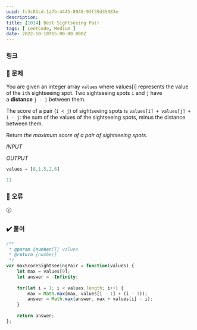 ```yaml
---
uuid: fc3c81cd-1a7b-4445-8948-93f39d35983e
description: 
title: [1014] Best Sightseeing Pair
tags: [ LeetCode, Medium ]
date: 2022-10-10T15:00:00.000Z
---
```








### 링크

[](https://leetcode.com/problems/best-sightseeing-pair/)

### 📝 문제

You are given an integer array `values` where values[i] represents the value of the `ith` sightseeing spot. Two sightseeing spots `i` and `j` have a **distance** `j - i` between them.

The score of a pair (`i < j`) of sightseeing spots is `values[i] + values[j] + i - j`: the sum of the values of the sightseeing spots, minus the distance between them.

Return *the maximum score of a pair of sightseeing spots*.

*INPUT*

*OUTPUT*

```jsx
values = [8,1,5,2,6]
```

```jsx
11
```

### 🚨 오류

<aside>
🕧

</aside>

### ✔️ 풀이

```jsx
/**
 * @param {number[]} values
 * @return {number}
 */
var maxScoreSightseeingPair = function(values) {
    let max = values[0];
    let answer = -Infinity;
    
    for(let i = 1; i < values.length; i++) {
        max = Math.max(max, values[i - 1] + (i - 1));
        answer = Math.max(answer, max + values[i] - i);
    }
    
    return answer;
};
```
